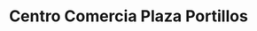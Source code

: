 ---
title: "Centro Comercia Plaza Portillos"
url: /turrucares/centro-comercia-plaza-portillos/
shop: centro comercial
---